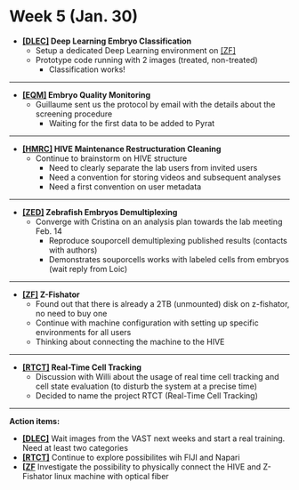 # Week 5 (Jan. 30)
* **[[DLEC]](DLEC_project) Deep Learning Embryo Classification**
  * Setup a dedicated Deep Learning environment on [[ZF]](ZF_project)
  * Prototype code running with 2 images (treated, non-treated)
    * Classification works!

--------------

* **[[EQM]](EQM_project) Embryo Quality Monitoring** 
   * Guillaume sent us the protocol by email with the details about the screening procedure
      * Waiting for the first data to be added to Pyrat

--------------

* **[[HMRC]](HMRC_project) HIVE Maintenance Restructuration Cleaning**
  * Continue to brainstorm on HIVE structure
      * Need to clearly separate the lab users from invited users
      * Need a convention for storing videos and subsequent analyses
      * Need a first convention on user metadata

--------------

* **[[ZED]](ZED_project) Zebrafish Embryos Demultiplexing**
  * Converge with Cristina on an analysis plan towards the lab meeting Feb. 14
    * Reproduce souporcell demultiplexing published results (contacts with authors)
    * Demonstrates souporcells works with labeled cells from embryos (wait reply from Loic)

--------------

* **[[ZF]](ZF_project) Z-Fishator**
   * Found out that there is already a 2TB (unmounted) disk on z-fishator, no need to buy one
   * Continue with machine configuration with setting up specific environments for all users
   * Thinking about connecting the machine to the HIVE

--------------

* **[[RTCT]](RTCT_project) Real-Time Cell Tracking**
   * Discussion with Willi about the usage of real time cell tracking and cell state evaluation (to disturb the system at a precise time)
   * Decided to name the project RTCT (Real-Time Cell Tracking)


--------------

**Action items:**

* **[[DLEC]](DLEC_project)** Wait images from the VAST next weeks and start a real training. Need at least two categories
* **[[RTCT]](RTCT_project)** Continue to explore possibilites wih FIJI and Napari
* **[[ZF](ZF_project)** Investigate the possibility to physically connect the HIVE and Z-Fishator linux machine with optical fiber


